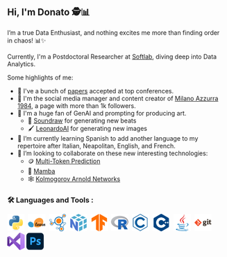 ## Hi, I'm Donato 🕵📊

I’m a true Data Enthusiast, and nothing excites me more than finding order in chaos! 📊✨

Currently, I'm a Postdoctoral Researcher at <a href="https://www.softlab.unimore.it/">Softlab</a>, diving deep into Data Analytics.

Some highlights of me: 

- 📝 I've a bunch of <a href="https://scholar.google.com/citations?user=jCZGBSgAAAAJ&hl=it">papers</a> accepted at top conferences.
- 🤳 I'm the social media manager and content creator of <a href="https://www.instagram.com/milanoazzurra1984/">Milano Azzurra 1984</a>, a page with more than 1k followers. 
- 🤖 I'm a huge fan of GenAI and prompting for producing art.
  - 🎵 <a href="https://soundraw.io/">Soundraw</a> for generating new beats
  - 🖌️ <a href="https://leonardo.ai/">LeonardoAI</a> for generating new images
- 🌱 I’m currently learning Spanish to add another language to my repertoire after Italian, Neapolitan, English, and French.
- 👯 I’m looking to collaborate on these new interesting technologies:
  - 🪙 <a href="https://huggingface.co/papers/2404.19737">Multi-Token Prediction</a>
  - 🐍 <a href="https://github.com/state-spaces/mamba">Mamba</a>
  - 🕸 <a href="https://github.com/KindXiaoming/pykan">Kolmogorov Arnold Networks </a>

### :hammer_and_wrench: Languages and Tools :

<div>
  <img src="https://github.com/devicons/devicon/blob/master/icons/python/python-original.svg" title="Python" alt="Python" width="40" height="40"/>&nbsp;
  <img src="https://github.com/devicons/devicon/blob/master/icons/scikitlearn/scikitlearn-original.svg" title="ScikitLearn" alt="ScikitLearn" width="40" height="40"/>&nbsp;
  <img src="https://github.com/devicons/devicon/blob/master/icons/networkx/networkx-original.svg" title="NetworkX" alt="NetworkX" width="40" height="40"/>&nbsp;
  <img src="https://github.com/devicons/devicon/blob/master/icons/numpy/numpy-original.svg" title="Numpy" alt="Numpy" width="40" height="40"/>&nbsp;
  <img src="https://github.com/devicons/devicon/blob/master/icons/tensorflow/tensorflow-original.svg" title="Tensorflow" alt="Tensorflow" width="40" height="40"/>&nbsp;
  <img src="https://github.com/devicons/devicon/blob/master/icons/r/r-original.svg" title="R" alt="R" width="40" height="40"/>&nbsp;
  <img src="https://github.com/devicons/devicon/blob/master/icons/c/c-line.svg" title="C" alt="C" width="40" height="40"/>&nbsp;
  <img src="https://github.com/devicons/devicon/blob/master/icons/cplusplus/cplusplus-plain.svg" title="C++" alt="C" width="40" height="40"/>&nbsp;
  <img src="https://github.com/devicons/devicon/blob/master/icons/java/java-original.svg" title="Java" alt="Java" width="40" height="40"/>&nbsp;
  <img src="https://github.com/devicons/devicon/blob/master/icons/git/git-original-wordmark.svg" title="Git" **alt="Git" width="40" height="40"/>
  <img src="https://github.com/devicons/devicon/blob/master/icons/visualstudio/visualstudio-original.svg" title="Visual Studio" **alt="Visual Studio" width="40" height="40"/>
  <img src="https://github.com/devicons/devicon/blob/master/icons/photoshop/photoshop-original.svg" title="Photoshop" **alt="Photoshop" width="40" height="40"/>
  
</div>
